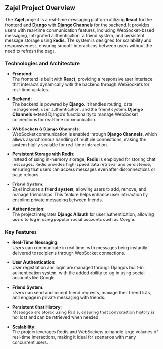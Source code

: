 ## Zajel Project Overview

The **Zajel** project is a real-time messaging platform utilizing **React** for the frontend and **Django** with **Django Channels** for the backend. It provides users with real-time communication features, including WebSocket-based messaging, integrated authentication, a friend system, and persistent message storage using **Redis**. The system is designed for scalability and responsiveness, ensuring smooth interactions between users without the need to refresh the page.

### Technologies and Architecture

- **Frontend**:  
  The frontend is built with **React**, providing a responsive user interface that interacts dynamically with the backend through WebSockets for real-time updates.

- **Backend**:  
  The backend is powered by **Django**. It handles routing, data management, user authentication, and the friend system. **Django Channels** extend Django’s functionality to manage WebSocket connections for real-time communication.

- **WebSockets & Django Channels**:  
  WebSocket communication is enabled through **Django Channels**, which allows asynchronous handling of multiple connections, making the system highly scalable for real-time interaction.

- **Persistent Storage with Redis**:  
  Instead of using in-memory storage, **Redis** is employed for storing chat messages. Redis provides high-speed data retrieval and persistence, ensuring that users can access messages even after disconnections or page reloads.

- **Friend System**:  
  Zajel includes a **friend system**, allowing users to add, remove, and manage friendships. This feature helps enhance user interaction by enabling private messaging between friends.

- **Authentication**:  
  The project integrates **Django Allauth** for user authentication, allowing users to log in using popular social accounts such as Google.

### Key Features

- **Real-Time Messaging**:  
  Users can communicate in real time, with messages being instantly delivered to recipients through WebSocket connections.
  
- **User Authentication**:  
  User registration and login are managed through Django’s built-in authentication system, with the added ability to log in using social accounts like Google.

- **Friend System**:  
  Users can send and accept friend requests, manage their friend lists, and engage in private messaging with friends.

- **Persistent Chat History**:  
  Messages are stored using Redis, ensuring that conversation history is not lost and can be retrieved when needed.

- **Scalability**:  
  The project leverages Redis and WebSockets to handle large volumes of real-time interactions, making it ideal for scenarios with many concurrent users.

